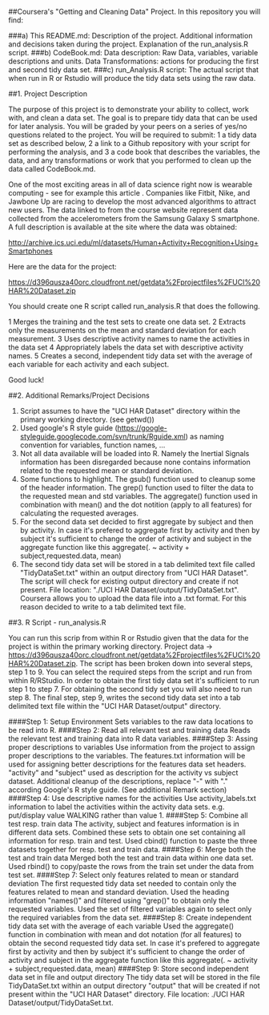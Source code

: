 ##Coursera's "Getting and Cleaning Data" Project.
In this repository you will find:
 
###a) This README.md: 
	Description of the project. 
	Additional information and decisions taken during the project. 
	Explanation of the run_analysis.R script.
###b) CodeBook.md:
	Data description: Raw Data, variables, variable descriptions and units.
	Data Transformations: actions for producing the first and second tidy data set. 
###c) run_Analysis.R script:
	The actual script that when run in R or Rstudio will produce the tidy data sets using the raw data.


##1. Project Description

The purpose of this project is to demonstrate your ability to collect, work with, and clean a data set. The goal is to prepare tidy data that can be used for later analysis. You will be graded by your peers on a series of yes/no questions related to the project. You will be required to submit: 
1 a tidy data set as described below, 
2 a link to a Github repository with your script for performing the analysis, and 
3 a code book that describes the variables, the data, and any transformations or work that you performed to clean up the data called CodeBook.md. 

One of the most exciting areas in all of data science right now is wearable computing - see for example this article . Companies like Fitbit, Nike, and Jawbone Up are racing to develop the most advanced algorithms to attract new users. The data linked to from the course website represent data collected from the accelerometers from the Samsung Galaxy S smartphone. A full description is available at the site where the data was obtained:

http://archive.ics.uci.edu/ml/datasets/Human+Activity+Recognition+Using+Smartphones

Here are the data for the project:

https://d396qusza40orc.cloudfront.net/getdata%2Fprojectfiles%2FUCI%20HAR%20Dataset.zip

 You should create one R script called run_analysis.R that does the following. 

  1  Merges the training and the test sets to create one data set.
  2  Extracts only the measurements on the mean and standard deviation for each measurement. 
  3  Uses descriptive activity names to name the activities in the data set
  4  Appropriately labels the data set with descriptive activity names. 
  5  Creates a second, independent tidy data set with the average of each variable for each activity and each subject. 

Good luck!


##2. Additional Remarks/Project Decisions

1. Script assumes to have the "UCI HAR Dataset" directory within the primary working directory. (see getwd())
2. Used google's R style guide (https://google-styleguide.googlecode.com/svn/trunk/Rguide.xml) 
as naming convention for variables, function names, ...
3. Not all data available will be loaded into R. 
Namely the Inertial Signals information has been disregarded because none contains information 
related to the requested mean or standard deviation.
4. Some functions to highlight.
The gsub() function used to cleanup some of the header information.
The grep() function used to filter the data to the requested mean and std variables.
The aggregate() function used in combination with mean() and the dot notition (apply to all features) for calculating the requested averages.
5. For the second data set decided to first aggregate by subject and then by activity. 
In case it's prefered to aggregate first by activity and then by subject it's sufficient to change the order of
activity and subject in the aggregate function like this aggregate(. ~ activity + subject,requested.data, mean)
6. The second tidy data set will be stored in a tab delimited text file called "TidyDataSet.txt" within an output
directory from "UCI HAR Dataset". The script will check for existing output directory and create if not present.
File location: "./UCI HAR Dataset/output/TidyDataSet.txt".
Coursera allows you to upload the data file into a .txt format. For this reason decided to write to a tab delimited text file. 

##3. R Script - run_analysis.R

You can run this scrip from within R or Rstudio given that the data for the project is within the primary working directory.
Project data -> https://d396qusza40orc.cloudfront.net/getdata%2Fprojectfiles%2FUCI%20HAR%20Dataset.zip.
The script has been broken down into several steps, step 1 to 9. You can select the required steps from the script and run from within R/RStudio. In order to obtain the first tidy data set it's sufficient to run step 1 to step 7. For obtaining the second tidy set you will also need to run step 8. The final step, step 9, writes the second tidy data set into a tab delimited text file within the "UCI HAR Dataset/output" directory. 

####Step 1: Setup Environment
Sets variables to the raw data locations to be read into R.
####Step 2: Read all relevant test and training data
Reads the relevant test and training data into R data variables. 
####Step 3: Assing proper descriptions to variables
Use information from the project to assign proper descriptions to the variables.
The features.txt information will be used for assigning better descriptions for the features data set headers.
"activity" and "subject" used as description for the activity vs subject dataset.
Additional cleanup of the descriptions, replace "-" with "." according Google's R style guide. (See additional Remark section) 
####Step 4: Use descriptive names for the activities
Use activity_labels.txt information to label the activities within the activity data sets.
e.g. put/display value WALKING rather than value 1.
####Step 5: Combine all test resp. train data
The activity, subject and features information is in different data sets. Combined these sets to obtain one set containing all information for resp. train and test. Used cbind() function to paste the three datasets together for resp. test and train data. 
####Step 6: Merge both the test and train data
Merged both the test and train data within one data set. 
Used rbind() to copy/paste the rows from the train set under the data from test set. 
####Step 7: Select only features related to mean or standard deviation
The first requested tidy data set needed to contain only the features related to mean and standard deviation. 
Used the heading information "names()" and filtered using "grep()" to obtain only the requested variables. 
Used the set of filtered variables again to select only the required variables from the data set.
####Step 8: Create independent tidy data set with the average of each variable
Used the aggregate() function in combination with mean and dot notation (for all features) to obtain the second requested tidy
data set. In case it's prefered to aggregate first by activity and then by subject it's sufficient to change the order of
activity and subject in the aggregate function like this aggregate(. ~ activity + subject,requested.data, mean) 
####Step 9: Store second independent data set in file and output directory
The tidy data set will be stored in the file TidyDataSet.txt within an output
directory "output" that will be created if not present within the "UCI HAR Dataset" directory.
File location: ./UCI HAR Dataset/output/TidyDataSet.txt.




